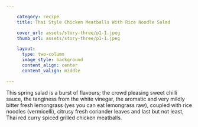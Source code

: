 ```yaml
---

    category: recipe
    title: Thai Style Chicken Meatballs With Rice Noodle Salad

    cover_url: assets/story-three/p1-1.jpeg
    thumb_url: assets/story-three/p1-1.jpeg

    layout:
      type: two-column
      image_style: background
      content_align: center
      content_valign: middle

---
```


This spring salad is a burst of flavours; the crowd pleasing sweet chilli sauce, the tanginess from the white vinegar, the aromatic and very mildly bitter fresh lemongrass (yes you can eat lemongrass raw), coupled with rice noodles (vermicelli), citrusy fresh coriander leaves and last but not least, Thai red curry spiced grilled chicken meatballs.
